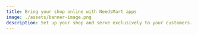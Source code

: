 ```yaml
---
title: Bring your shop online with NeedsMart apps
image: ./assets/banner-image.png
description: Set up your shop and serve exclusively to your customers.
---
```

